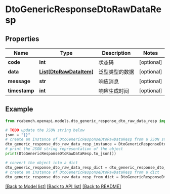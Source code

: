 # DtoGenericResponseDtoRawDataResp


## Properties

Name | Type | Description | Notes
------------ | ------------- | ------------- | -------------
**code** | **int** | 状态码 | [optional] 
**data** | [**List[DtoRawDataItem]**](DtoRawDataItem.md) | 泛型类型的数据 | [optional] 
**message** | **str** | 响应消息 | [optional] 
**timestamp** | **int** | 响应生成时间 | [optional] 

## Example

```python
from rcabench.openapi.models.dto_generic_response_dto_raw_data_resp import DtoGenericResponseDtoRawDataResp

# TODO update the JSON string below
json = "{}"
# create an instance of DtoGenericResponseDtoRawDataResp from a JSON string
dto_generic_response_dto_raw_data_resp_instance = DtoGenericResponseDtoRawDataResp.from_json(json)
# print the JSON string representation of the object
print(DtoGenericResponseDtoRawDataResp.to_json())

# convert the object into a dict
dto_generic_response_dto_raw_data_resp_dict = dto_generic_response_dto_raw_data_resp_instance.to_dict()
# create an instance of DtoGenericResponseDtoRawDataResp from a dict
dto_generic_response_dto_raw_data_resp_from_dict = DtoGenericResponseDtoRawDataResp.from_dict(dto_generic_response_dto_raw_data_resp_dict)
```
[[Back to Model list]](../README.md#documentation-for-models) [[Back to API list]](../README.md#documentation-for-api-endpoints) [[Back to README]](../README.md)


